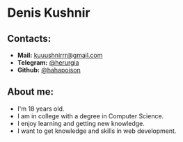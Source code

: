 # Denis Kushnir

## Contacts:

- **Mail:** kuuushnirrr@gmail.com
- **Telegram:** [@herurgia](https://t.me/herurgia "Link to telegram account")
- **Github:** [@hahapoison](https://github.com/hahapoison "Link to github account")

## About me:

- I'm 18 years old. 
- I am in college with a degree in Computer Science. 
- I enjoy learning and getting new knowledge. 
- I want to get knowledge and skills in web development.